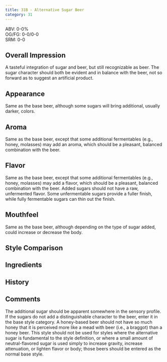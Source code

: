 ```yaml
---
title: 31B - Alternative Sugar Beer
category: 31
---
```


ABV: 0-0%  
OG/FG: 0-0/0-0  
SRM: 0-0  

## Overall Impression
A tasteful integration of sugar and beer, but still recognizable as beer. The sugar character should both be evident and in balance with the beer, not so forward as to suggest an artificial product.

## Appearance
Same as the base beer, although some sugars will bring additional, usually darker, colors.

## Aroma
Same as the base beer, except that some additional fermentables (e.g., honey, molasses) may add an aroma, which should be a pleasant, balanced combination with the beer.

## Flavor
Same as the base beer, except that some additional fermentables (e.g., honey, molasses) may add a flavor, which should be a pleasant, balanced combination with the beer. Added sugars should not have a raw, unfermented flavor. Some unfermentable sugars provide a fuller finish, while fully fermentable sugars can thin out the finish.

## Mouthfeel
Same as the base beer, although depending on the type of sugar added, could increase or decrease the body.

## Style Comparison


## Ingredients


## History


## Comments
The additional sugar should be apparent somewhere in the sensory profile. If the sugars do not add a distinguishable character to the beer, enter it in the base style category. A honey-based beer should not have so much honey that it is perceived more like a mead with beer (i.e., a braggot) than a honey beer. This style should not be used for styles where the alternative sugar is fundamental to the style definition, or where a small amount of neutral-flavored sugar is used simply to increase gravity, increase attenuation, or lighten flavor or body; those beers should be entered as the normal base style.